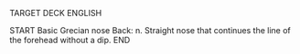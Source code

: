 TARGET DECK
ENGLISH

START
Basic
Grecian nose
Back: n. Straight nose that continues the line of the forehead without a dip.
END
